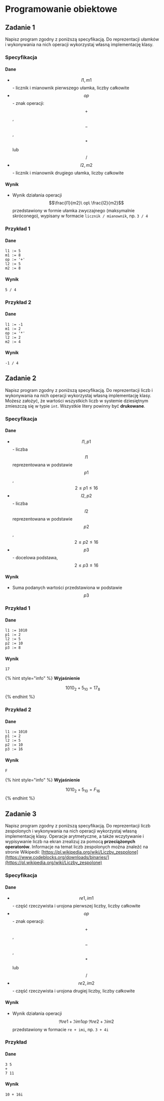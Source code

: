 # Programowanie obiektowe

## Zadanie 1

Napisz program zgodny z poniższą specyfikacją. Do reprezentacji ułamków i wykonywania na nich operacji wykorzystaj własną implementację klasy.

### Specyfikacja

#### Dane

* $$l1, m1$$ - licznik i mianownik pierwszego ułamka, liczby całkowite
* $$op$$ - znak operacji: $$+$$, $$-$$, $$*$$ lub $$/$$
* $$l2, m2$$ - licznik i mianownik drugiego ułamka, liczby całkowite

#### Wynik

* Wynik działania operacji $$\frac{l1}{m2}\ op\ \frac{l2}{m2}$$ przedstawiony w formie ułamka zwyczajnego (maksymalnie skróconego), wypisany w formacie `licznik / mianownik`, np. `3 / 4`

### Przykład 1

#### Dane

```
l1 := 5
m1 := 8
op := '+'
l2 := 5
m2 := 8
```

#### Wynik

```
5 / 4
```

### Przykład 2

#### Dane

```
l1 := -1
m1 := 2
op := '*'
l2 := 2
m2 := 4
```

#### Wynik

```
-1 / 4
```

## Zadanie 2

Napisz program zgodny z poniższą specyfikacją. Do reprezentacji liczb i wykonywania na nich operacji wykorzystaj własną implementację klasy.
Możesz założyć, że wartości wszystkich liczb w systemie dziesiętnym zmieszczą się w typie `int`. Wszystkie litery powinny być **drukowane**.

### Specyfikacja

#### Dane

* $$l1, p1$$ - liczba $$l1$$ reprezentowana w podstawie $$p1$$, $$2 \leq p1 \leq 16$$
* $$l2, p2$$ - liczba $$l2$$ reprezentowana w podstawie $$p2$$, $$2 \leq p2 \leq 16$$
* $$p3$$ - docelowa podstawa, $$2 \leq p3 \leq 16$$

#### Wynik

* Suma podanych wartości przedstawiona w podstawie $$p3$$

### Przykład 1

#### Dane

```
l1 := 1010
p1 := 2
l2 := 5
p2 := 10
p3 := 8
```

#### Wynik

```
17
```

{% hint style="info" %}
**Wyjaśnienie**

$$1010_2+5_{10}=17_8$$
{% endhint %}

### Przykład 2

#### Dane

```
l1 := 1010
p1 := 2
l2 := 5
p2 := 10
p3 := 16
```

#### Wynik

```
F
```

{% hint style="info" %}
**Wyjaśnienie**

$$1010_2+5_{10}=F_16$$
{% endhint %}

## Zadanie 3

Napisz program zgodny z poniższą specyfikacją. Do reprezentacji liczb zespolonych i wykonywania na nich operacji wykorzystaj własną implementację klasy.
Operacje arytmetyczne, a także wczytywanie i wypisywanie liczb na ekran zrealizuj za pomocą **przeciążonych operatorów**.
Informacje na temat liczb zespolonych można znaleźć na stronie Wikipedii: [https://pl.wikipedia.org/wiki/Liczby_zespolone](https://www.codeblocks.org/downloads/binaries/](https://pl.wikipedia.org/wiki/Liczby_zespolone)

### Specyfikacja

#### Dane

* $$re1, im1$$ - część rzeczywista i urojona pierwszej liczby, liczby całkowite
* $$op$$ - znak operacji: $$+$$, $$-$$, $$*$$ lub $$/$$
* $$re2, im2$$ - część rzeczywista i urojona drugiej liczby, liczby całkowite

#### Wynik

* Wynik działania operacji $$\Re{re1}+\Im{im1} op\ \Re{re2}+\Im{im2}$$ przedstawiony w formacie `re + imi`, np. `3 + 4i`

### Przykład

#### Dane

```
3 5
+
7 11
```

#### Wynik

```
10 + 16i
```
